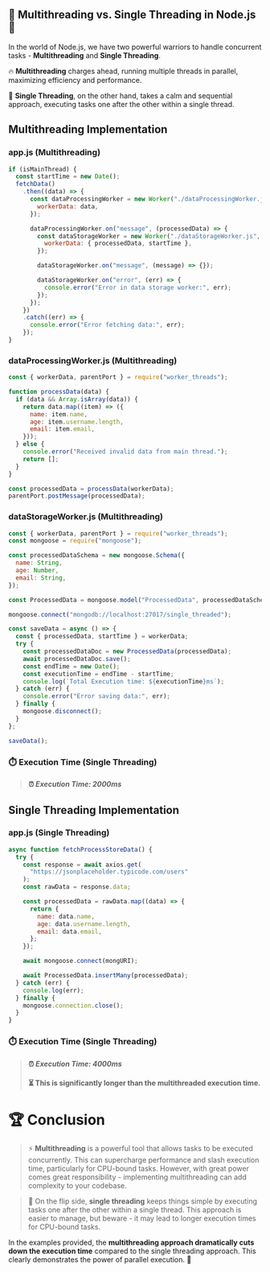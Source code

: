 ## 🚀 Multithreading vs. Single Threading in Node.js 🚀

In the world of Node.js, we have two powerful warriors to handle concurrent tasks - **Multithreading** and **Single Threading**. 

🔥 **Multithreading** charges ahead, running multiple threads in parallel, maximizing efficiency and performance.

🌊 **Single Threading**, on the other hand, takes a calm and sequential approach, executing tasks one after the other within a single thread.

## Multithreading Implementation

### app.js (Multithreading)

```javascript
if (isMainThread) {
  const startTime = new Date();
  fetchData()
    .then((data) => {
      const dataProcessingWorker = new Worker("./dataProcessingWorker.js", {
        workerData: data,
      });

      dataProcessingWorker.on("message", (processedData) => {
        const dataStorageWorker = new Worker("./dataStorageWorker.js", {
          workerData: { processedData, startTime },
        });

        dataStorageWorker.on("message", (message) => {});

        dataStorageWorker.on("error", (err) => {
          console.error("Error in data storage worker:", err);
        });
      });
    })
    .catch((err) => {
      console.error("Error fetching data:", err);
    });
}
```

### dataProcessingWorker.js (Multithreading)

```javascript
const { workerData, parentPort } = require("worker_threads");

function processData(data) {
  if (data && Array.isArray(data)) {
    return data.map((item) => ({
      name: item.name,
      age: item.username.length,
      email: item.email,
    }));
  } else {
    console.error("Received invalid data from main thread.");
    return [];
  }
}

const processedData = processData(workerData);
parentPort.postMessage(processedData);
```

### dataStorageWorker.js (Multithreading)

```javascript
const { workerData, parentPort } = require("worker_threads");
const mongoose = require("mongoose");

const processedDataSchema = new mongoose.Schema({
  name: String,
  age: Number,
  email: String,
});

const ProcessedData = mongoose.model("ProcessedData", processedDataSchema);

mongoose.connect("mongodb://localhost:27017/single_threaded");

const saveData = async () => {
  const { processedData, startTime } = workerData;
  try {
    const processedDataDoc = new ProcessedData(processedData);
    await processedDataDoc.save();
    const endTime = new Date();
    const executionTime = endTime - startTime;
    console.log(`Total Execution time: ${executionTime}ms`);
  } catch (err) {
    console.error("Error saving data:", err);
  } finally {
    mongoose.disconnect();
  }
};

saveData();
```

### :stopwatch: Execution Time (Single Threading)

> #### :alarm_clock: <b><i>Execution Time: 2000ms</i></b>

## Single Threading Implementation

### app.js (Single Threading)

```javascript
async function fetchProcessStoreData() {
  try {
    const response = await axios.get(
      "https://jsonplaceholder.typicode.com/users"
    );
    const rawData = response.data;

    const processedData = rawData.map((data) => {
      return {
        name: data.name,
        age: data.username.length,
        email: data.email,
      };
    });

    await mongoose.connect(mongURI);

    await ProcessedData.insertMany(processedData);
  } catch (err) {
    console.log(err);
  } finally {
    mongoose.connection.close();
  }
}
```

### :stopwatch: Execution Time (Single Threading)

> #### :alarm_clock: <b><i>Execution Time: 4000ms</i></b>
> #### :hourglass_flowing_sand: This is significantly longer than the multithreaded execution time.


# :trophy: Conclusion

> :zap: **Multithreading** is a powerful tool that allows tasks to be executed concurrently. This can supercharge performance and slash execution time, particularly for CPU-bound tasks. However, with great power comes great responsibility - implementing multithreading can add complexity to your codebase.

> :snail: On the flip side, **single threading** keeps things simple by executing tasks one after the other within a single thread. This approach is easier to manage, but beware - it may lead to longer execution times for CPU-bound tasks. 

In the examples provided, the **multithreading approach dramatically cuts down the execution time** compared to the single threading approach. This clearly demonstrates the power of parallel execution. :rocket:
